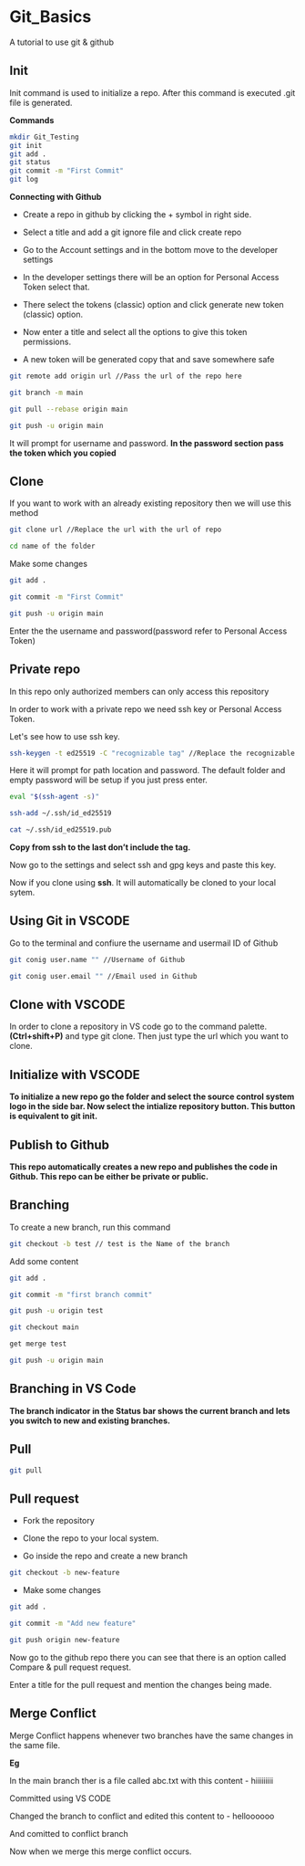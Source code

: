 # Git_Basics
A tutorial to use git &amp; github

## Init

Init command is used to initialize a repo. After this command is executed .git file is generated.

**Commands**

```bash
mkdir Git_Testing
git init
git add .
git status
git commit -m "First Commit"
git log
```
**Connecting with Github**

- Create a repo in github by clicking the + symbol in right side. 

- Select a title and add a git ignore file and click create repo

- Go to the Account settings and in the bottom move to the developer settings

- In the developer settings there will be an option for Personal Access Token select that.

- There select the tokens (classic) option and click generate new token (classic) option.

- Now enter a title and select all the options to give this token permissions.

- A new token will be generated copy that and save somewhere safe

```bash
git remote add origin url //Pass the url of the repo here
```

```bash
git branch -m main

git pull --rebase origin main

git push -u origin main
```
It will prompt for username and password. **In the password section pass the token which you copied**


## Clone

If you want to work with an already existing repository then we will use this method

```bash
git clone url //Replace the url with the url of repo

cd name of the folder
```
Make some changes

```bash
git add .
```

```bash
git commit -m "First Commit"

git push -u origin main
```
Enter the the username and password(password refer to Personal Access Token)

## Private repo

In this repo only authorized members can only access this repository

In order to work with a private repo we need ssh key or Personal Access Token. 

Let's see how to use ssh key.

```bash
ssh-keygen -t ed25519 -C "recognizable tag" //Replace the recognizable tag with whatever you like
```
Here it will prompt for path location and password. The default folder and empty password will be setup if you just press enter.

```bash
eval "$(ssh-agent -s)"

ssh-add ~/.ssh/id_ed25519

cat ~/.ssh/id_ed25519.pub
```

**Copy from ssh to the last don’t include the tag.** 

Now go to the settings and select ssh and gpg keys and paste this key.

Now if you clone using **ssh**. It will automatically be cloned to your local sytem.

## Using Git in VSCODE

Go to the terminal and confiure the username and usermail ID of Github

```bash
git conig user.name "" //Username of Github
```

```bash
git conig user.email "" //Email used in Github
```


## Clone with VSCODE

In order to clone a repository in VS code go to the command palette.**(Ctrl+shift+P)** and type git clone. Then just type the url which you want to clone.

## Initialize with VSCODE

**To initialize a new repo go the folder and select the source control system logo in the side bar. Now select the intialize repository button. This button is equivalent to git init.**

## Publish to Github

**This repo automatically creates a new repo and publishes the code in Github. This repo can be either be private or public.**

## Branching

To create a new branch, run this command

```bash
git checkout -b test // test is the Name of the branch
```

Add some content

```bash
git add .
```

```bash
git commit -m "first branch commit"

git push -u origin test

```

```bash
git checkout main

get merge test

git push -u origin main
```

## Branching in VS Code

**The branch indicator in the Status bar shows the current branch and lets you switch to new and existing branches.**

## Pull

```bash
git pull
```

## Pull request

- Fork the repository

- Clone the repo to your local system.

- Go inside the repo and create a new branch

```bash
git checkout -b new-feature
```

- Make some changes

```bash
git add .

git commit -m "Add new feature"

git push origin new-feature
```

Now go to the github repo there you can see that there is an option called Compare & pull request request.

Enter a title for the pull request and mention the changes being made.


## Merge Conflict

Merge Conflict happens whenever two branches have the same changes in the same file.

**Eg**

In the main branch ther is a file called abc.txt with this content - hiiiiiiiii

Committed using VS CODE

Changed the branch to conflict and edited this content to - helloooooo

And comitted to conflict branch

Now when we merge this merge conflict occurs. 
